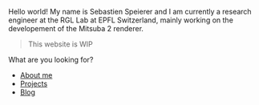 Hello world! My name is Sebastien Speierer and I am currently a research engineer at the RGL Lab at EPFL Switzerland, mainly working on the developement of the Mitsuba 2 renderer.

> This website is WIP

What are you looking for?

- [About me](about.md)
- [Projects](projects.md)
- [Blog](post_01.md)

